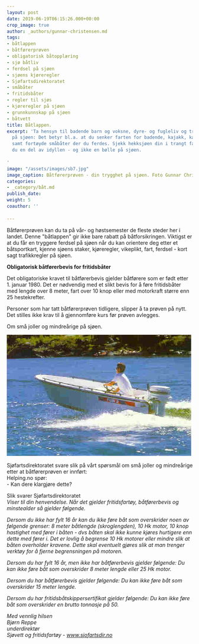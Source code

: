 ```yaml
---
layout: post
date: 2019-06-19T06:15:26.000+00:00
crop_image: true
author: _authors/gunnar-christensen.md
tags:
- båtlappen
- båtførerprøven
- obligatorisk båtopplæring
- sjø båtliv
- ferdsel på sjøen
- sjøens kjøreregler
- Sjøfartsdirektoratet
- småbåter
- fritidsbåter
- regler til sjøs
- kjøreregler på sjøen
- grunnkunnskap på sjøen
- båtvett
title: Båtlappen.
excerpt: 'Ta hensyn til badende barn og voksne, dyre- og fugleliv og trivsel for alle
  på sjøen: Det betyr bl.a. at du senker farten for badende, kajakk, kano og småbåter
  samt fortøyde småbåter der du ferdes. Sjekk hekksjøen din i trangt farvann så er
  du en del av idyllen - og ikke en bølle på sjøen.

'
image: "/assets/images/sb7.jpg"
image_caption: Båtførerprøven - din trygghet på sjøen. Foto Gunnar Christensen
categories:
- _category/båt.md
publish_date: 
weight: 5
coauthor: ''

---
```

Båtførerprøven kan du ta på vår- og høstsemester de fleste steder her i landet. Denne "båtlappen" gir ikke bare rabatt på båtforsikringen. Viktigst er at du får en tryggere ferdsel på sjøen når du kan orientere deg etter et båtsportkart, kjenne sjøens staker, kjøreregler, vikeplikt, fart, ferdsel - kort sagt trafikkregler på sjøen.

**Obligatorisk båtførerbevis for fritidsbåter**

Det obligatoriske kravet til båtførerbevis gjelder båtførere som er født etter 1. januar 1980. Det er nødvendig med et slikt bevis for å føre fritidsbåter med lengde over 8 meter, fart over 10 knop eller med motorkraft større enn 25 hestekrefter.

Personer som har tatt båtførerprøven tidligere, slipper å ta prøven på nytt. Det stilles ikke krav til å gjennomføre kurs før prøven avlegges.

Om små joller og mindreårige på sjøen.

![](/assets/images/fun3.jpg)

Sjøfartsdirektoratet svare slik på vårt spørsmål om små joller og mindreårige  
etter at båtførerprøven er innført:  
Helping.no spør:  
\- Kan dere klargjøre dette?

Slik svarer Sjøfartsdirektoratet  
_Viser til din henvendelse. Når det gjelder fritidsfartøy, båtførerbevis og minstealder så gjelder følgende._

_Dersom du ikke har fylt 16 år kan du ikke føre båt som overskrider noen av følgende grenser: 8 meter båtlengde (skroglengden), 10 Hk motor, 10 knop hastighet med fører i båten - dvs båten skal ikke kunne kjøres hurtigere enn dette med fører i. Det er lovlig å begrense 10 Hk motorer eller mindre slik at båten overholder kravene. Dette skal eventuelt gjøres slik at man trenger verktøy for å fjerne begrensningen på motoren._

_Dersom du har fylt 16 år, men ikke har båtførerbevis gjelder følgende: Du kan ikke føre båt som overskrider 8 meter lengde eller 25 Hk motor._

_Dersom du har båtførerbevis gjelder følgende: Du kan ikke føre båt som overskrider 15 meter lengde._

_Dersom du har fritidsbåtskippersertifikat gjelder følgende: Du kan ikke føre båt som overskrider en brutto tonnasje på 50._

_Med vennlig hilsen_  
_Bjørn Reppe_  
_underdirektør_  
_Sjøvett og fritidsfartøy - www.sjofartsdir.no_